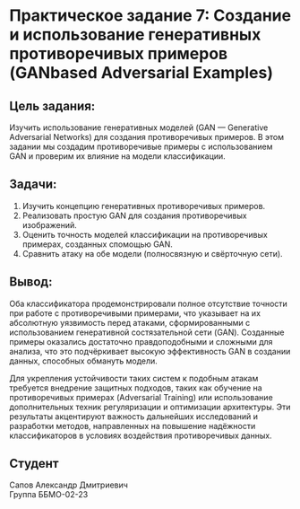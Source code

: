 # Практическое задание 7: Создание и использование генеративных противоречивых примеров (GANbased Adversarial Examples)


## Цель задания:

Изучить использование генеративных моделей (GAN — Generative Adversarial Networks) для
создания противоречивых примеров. В этом задании мы создадим противоречивые примеры с
использованием GAN и проверим их влияние на модели классификации.

## Задачи:

1. Изучить концепцию генеративных противоречивых примеров.
2. Реализовать простую GAN для создания противоречивых изображений.
3. Оценить точность моделей классификации на противоречивых примерах, созданных спомощью GAN.
4. Сравнить атаку на обе модели (полносвязную и свёрточную сети).

## Вывод:

Оба классификатора продемонстрировали полное отсутствие точности при работе с противоречивыми примерами, что указывает на их абсолютную уязвимость перед атаками, сформированными с использованием генеративной состязательной сети (GAN). Созданные примеры оказались достаточно правдоподобными и сложными для анализа, что это подчёркивает высокую эффективность GAN в создании данных, способных обмануть модели.

Для укрепления устойчивости таких систем к подобным атакам требуется внедрение защитных подходов, таких как обучение на противоречивых примерах (Adversarial Training) или использование дополнительных техник регуляризации и оптимизации архитектуры. Эти результаты акцентируют важность дальнейших исследований и разработки методов, направленных на повышение надёжности классификаторов в условиях воздействия противоречивых данных.

## Студент

Сапов Александр Дмитриевич\
Группа ББМО-02-23
